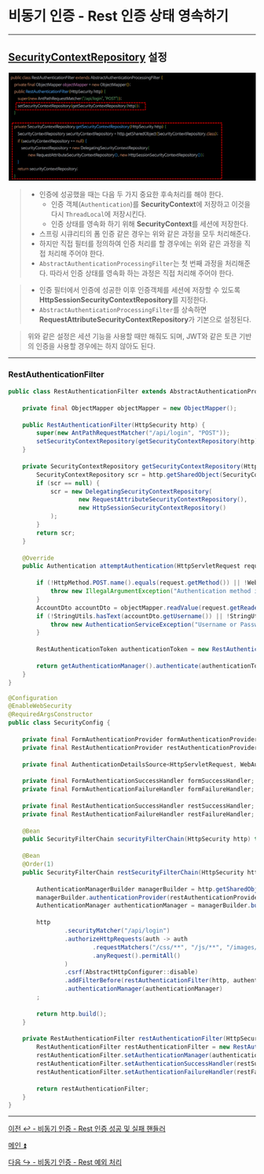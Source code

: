 # 비동기 인증 - Rest 인증 상태 영속하기

---

## [SecurityContextRepository](https://github.com/genesis12345678/TIL/blob/main/Spring/security/AuthenticationPersistence/ContextRepository.md) 설정

![img.png](img.png)

> - 인증에 성공했을 때는 다음 두 가지 중요한 후속처리를 해야 한다.
>   - 인증 객체(`Authentication`)를 **SecurityContext**에 저장하고 이것을 다시 `ThreadLocal`에 저장시킨다.
>   - 인증 상태를 영속화 하기 위해 **SecurityContext**를 세션에 저장한다.
> - 스프링 시큐리티의 폼 인증 같은 경우는 위와 같은 과정을 모두 처리해준다.
> - 하지만 직접 필터를 정의하여 인증 처리를 할 경우에는 위와 같은 과정을 직접 처리해 주어야 한다.
> - `AbstractAuthenticationProcessingFilter`는 첫 번째 과정을 처리해준다. 따라서 인증 상태를 영속화 하는 과정은 직접 처리해 주어야 한다.

> - 인증 필터에서 인증에 성공한 이후 인증객체를 세션에 저장할 수 있도록 **HttpSessionSecurityContextRepository**를 지정한다.
> - `AbstractAuthenticationProcessingFilter`를 상속하면 **RequestAttributeSecurityContextRepository**가 기본으로 설정된다.

> 위와 같은 설정은 세션 기능을 사용할 때만 해줘도 되며, JWT와 같은 토큰 기반의 인증을 사용할 경우에는 하지 않아도 된다.

---

### RestAuthenticationFilter

```java
public class RestAuthenticationFilter extends AbstractAuthenticationProcessingFilter {

    private final ObjectMapper objectMapper = new ObjectMapper();

    public RestAuthenticationFilter(HttpSecurity http) {
        super(new AntPathRequestMatcher("/api/login", "POST"));
        setSecurityContextRepository(getSecurityContextRepository(http));
    }

    private SecurityContextRepository getSecurityContextRepository(HttpSecurity http) {
        SecurityContextRepository scr = http.getSharedObject(SecurityContextRepository.class);
        if (scr == null) {
            scr = new DelegatingSecurityContextRepository(
                    new RequestAttributeSecurityContextRepository(),
                    new HttpSessionSecurityContextRepository()
            );
        }
        return scr;
    }

    @Override
    public Authentication attemptAuthentication(HttpServletRequest request, HttpServletResponse response) throws AuthenticationException, IOException, ServletException {

        if (!HttpMethod.POST.name().equals(request.getMethod()) || !WebUtil.isAjax(request)) {
            throw new IllegalArgumentException("Authentication method is not supported");
        }
        AccountDto accountDto = objectMapper.readValue(request.getReader(), AccountDto.class);
        if (!StringUtils.hasText(accountDto.getUsername()) || !StringUtils.hasText(accountDto.getPassword())) {
            throw new AuthenticationServiceException("Username or Password is not provided");
        }

        RestAuthenticationToken authenticationToken = new RestAuthenticationToken(accountDto.getUsername(), accountDto.getPassword());

        return getAuthenticationManager().authenticate(authenticationToken);
    }
}
```

```java
@Configuration
@EnableWebSecurity
@RequiredArgsConstructor
public class SecurityConfig {

    private final FormAuthenticationProvider formAuthenticationProvider;
    private final RestAuthenticationProvider restAuthenticationProvider;

    private final AuthenticationDetailsSource<HttpServletRequest, WebAuthenticationDetails> authenticationDetailsSource;

    private final FormAuthenticationSuccessHandler formSuccessHandler;
    private final FormAuthenticationFailureHandler formFailureHandler;

    private final RestAuthenticationSuccessHandler restSuccessHandler;
    private final RestAuthenticationFailureHandler restFailureHandler;

    @Bean
    public SecurityFilterChain securityFilterChain(HttpSecurity http) throws Exception{...}

    @Bean
    @Order(1)
    public SecurityFilterChain restSecurityFilterChain(HttpSecurity http) throws Exception {

        AuthenticationManagerBuilder managerBuilder = http.getSharedObject(AuthenticationManagerBuilder.class);
        managerBuilder.authenticationProvider(restAuthenticationProvider);
        AuthenticationManager authenticationManager = managerBuilder.build();

        http
                .securityMatcher("/api/login")
                .authorizeHttpRequests(auth -> auth
                        .requestMatchers("/css/**", "/js/**", "/images/**", "/webjars/**", "/favicon.*", "/*/icon-*").permitAll() //정적 자원 관리
                        .anyRequest().permitAll()
                )
                .csrf(AbstractHttpConfigurer::disable)
                .addFilterBefore(restAuthenticationFilter(http, authenticationManager), UsernamePasswordAuthenticationFilter.class)
                .authenticationManager(authenticationManager)
        ;

        return http.build();
    }

    private RestAuthenticationFilter restAuthenticationFilter(HttpSecurity http, AuthenticationManager authenticationManager) {
        RestAuthenticationFilter restAuthenticationFilter = new RestAuthenticationFilter(http);
        restAuthenticationFilter.setAuthenticationManager(authenticationManager);
        restAuthenticationFilter.setAuthenticationSuccessHandler(restSuccessHandler);
        restAuthenticationFilter.setAuthenticationFailureHandler(restFailureHandler);

        return restAuthenticationFilter;
    }
}
```

---

[이전 ↩️ - 비동기 인증 - Rest 인증 성공 및 실패 핸들러](https://github.com/genesis12345678/TIL/blob/main/Spring/security/Projects/%EB%B9%84%EB%8F%99%EA%B8%B0_%EC%9D%B8%EC%A6%9D/%EC%9D%B8%EC%A6%9D%ED%95%B8%EB%93%A4%EB%9F%AC/Main.md)

[메인 ⏫](https://github.com/genesis12345678/TIL/blob/main/Spring/security/main.md)

[다음 ↪️ - 비동기 인증 - Rest 예외 처리](https://github.com/genesis12345678/TIL/blob/main/Spring/security/Projects/%EB%B9%84%EB%8F%99%EA%B8%B0_%EC%9D%B8%EC%A6%9D/%EC%98%88%EC%99%B8%EC%B2%98%EB%A6%AC/Main.md)